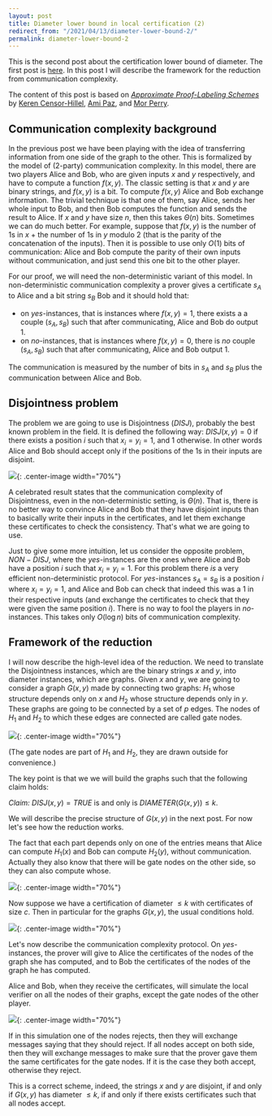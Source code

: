 ```yaml
---
layout: post
title: Diameter lower bound in local certification (2)
redirect_from: "/2021/04/13/diameter-lower-bound-2/"
permalink: diameter-lower-bound-2
---
```


This is the second post about the certification lower bound of diameter. 
The first post is [here](./https://discrete-notes.github.io/diameter-lower-bound-1).
In this post I will describe the framework for the reduction from 
communication complexity.

The content of this post is based on *[Approximate Proof-Labeling Schemes](https://www.sciencedirect.com/science/article/abs/pii/S030439751830536X?via%3Dihub)* by 
[Keren Censor-Hillel](https://ckeren.net.technion.ac.il/), 
[Ami Paz](https://sites.google.com/view/amipaz/), and 
[Mor Perry](https://dblp.org/pid/176/8185.html).

## Communication complexity background

In the previous post we have been playing with the idea of transferring
information from one side of the graph to the other. 
This is formalized by the model of (2-party) communication
complexity. 
In this model, there are two players Alice and Bob, who are given inputs
$x$ and $y$ respectively, and have to compute a function $f(x,y)$. 
The classic setting is that $x$ and $y$ are binary strings, and $f(x,y)$ is 
a bit. 
To compute $f(x,y)$ Alice and Bob exchange information. The trivial 
technique is that one of them, say Alice, sends her whole input to Bob, 
and then Bob computes the function and sends the result to Alice.
If $x$ and $y$ have size $n$, then this takes $\Theta(n)$ bits. 
Sometimes we can do much better. For example, suppose that $f(x,y)$ is the
number of 1s in $x$ + the number of 1s in $y$ modulo 2 (that is the 
parity of the concatenation of the inputs). Then it is possible to use only
$O(1)$ bits of communication: Alice and Bob compute the parity of their 
own inputs without communication, and just send this one bit to the other 
player.

For our proof, we will need the non-deterministic variant of this model.
In non-deterministic communication complexity a prover gives a certificate
$s_A$ to Alice and a bit string $s_B$ Bob and it should hold that: 
* on *yes*-instances, that is instances where $f(x,y)=1$, there exists a 
a couple $(s_A,s_B)$ such that after communicating, Alice and Bob do output 1. 
* on *no*-instances, that is instances where $f(x,y)=0$, there is *no* 
couple $(s_A,s_B)$ such that after communicating, Alice and Bob output 1. 

The communication is measured by the number of bits in $s_A$ and $s_B$
plus the communication between Alice and Bob. 


## Disjointness problem
The problem we are going to use is Disjointness ($DISJ$), probably the 
best known problem in the field. It is defined the following way: 
$DISJ(x,y)=0$ if there exists a position $i$ such that $x_i=y_i=1$, and 1
otherwise. In other words Alice and Bob should accept only if the positions
of the 1s in their inputs are disjoint.

![](assets/disjointness.png){: .center-image width="70%"}

A celebrated result states that the communication complexity of 
Disjointness, even in the non-deterministic setting, is $\Theta(n)$. 
That is, there is no better way to convince Alice and Bob that they have 
disjoint inputs than to basically write their inputs in the certificates, 
and let them exchange these certificates to check the consistency. 
That's what we are going to use. 

Just to give some more intuition, let us consider the opposite problem, 
$NON-DISJ$, where the *yes*-instances are the ones where Alice and Bob
have a position $i$ such that $x_i=y_i=1$. For this problem there *is* a 
very efficient non-deterministic protocol. For *yes*-instances $s_A=s_B$ 
is a position $i$ where $x_i=y_i=1$, and Alice and 
Bob can check that indeed this was a 1 in their respective inputs (and 
exchange the certificates to check that they were given the same position 
$i$). 
There is no way to fool the players in *no*-instances. 
This takes only $O(\log n)$ bits of communication complexity. 

## Framework of the reduction	

I will now describe the high-level idea of the reduction.
We need to translate the Disjointness instances,
which are the binary strings $x$ and $y$, into diameter instances, which 
are graphs. 
Given $x$ and $y$, we are going to consider a graph $G(x,y)$ made by 
connecting two graphs: $H_1$ whose
structure depends only on $x$ and $H_2$ whose structure depends only in 
$y$. These graphs are going to be connected by a set of $p$ edges. 
The nodes of $H_1$ and $H_2$ to which these edges are connected are called
gate nodes. 

![](assets/graph-CC.png){: .center-image width="70%"}

(The gate nodes are part of $H_1$ and $H_2$, they are drawn outside for 
convenience.)

The key point is that we we will build the graphs such that the following 
claim holds:

*Claim:* $DISJ(x,y)=TRUE$ is and only is $DIAMETER(G(x,y))\leq k$.

We will describe the precise structure of $G(x,y)$ in the next post. 
For now let's see how the reduction works.

The fact that each part depends only on one of the entries means that 
Alice can compute $H_1(x)$ and Bob can compute $H_2(y)$, without 
communication. Actually they also know that there will be gate nodes on the 
other side, so they can also compute whose. 

![](assets/reduction-1.png){: .center-image width="70%"}

Now suppose we have a certification of diameter $\leq k$ with certificates 
of size $c$. Then in particular for the graphs $G(x,y)$, the usual 
conditions hold.

![](assets/reduction-2.png){: .center-image width="70%"}

Let's now describe the communication complexity protocol. 
On *yes*-instances, the prover will give to Alice the certificates of the 
nodes of the graph she has computed, and to Bob the certificates of the 
nodes of the graph he has computed. 

Alice and Bob, when they receive the certificates, will simulate the 
local verifier on all the nodes of their graphs, except the gate nodes 
of the other player. 

![](assets/reduction-3.png){: .center-image width="70%"}

If in this simulation one of the nodes rejects, then 
they will exchange messages saying that they should reject. If all nodes 
accept on both side, then they will exchange messages to make sure that 
the prover gave them the same certificates for the gate nodes. If it is the 
case they both accept, otherwise they reject. 

This is a correct scheme, indeed, the strings $x$ and $y$ are disjoint, if
and only if $G(x,y)$ has diameter $\leq k$, if and only if there exists 
certificates such that all nodes accept. 
 


